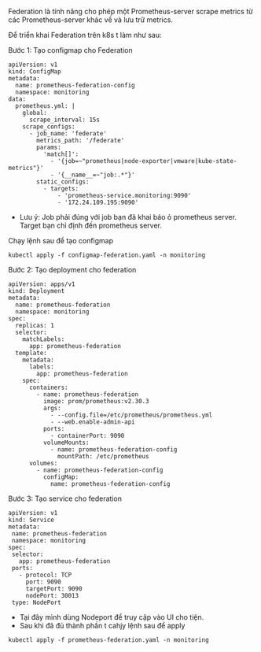 Federation là tính năng cho phép một Prometheus-server scrape metrics từ các Prometheus-server khác về và lưu trữ metrics.

Để triển khai Federation trên k8s t làm như sau:

Bước 1:  Tạo configmap cho Federation
```
apiVersion: v1
kind: ConfigMap
metadata:
  name: prometheus-federation-config
  namespace: monitoring
data:
  prometheus.yml: |
    global:
      scrape_interval: 15s
    scrape_configs:
      - job_name: 'federate'
        metrics_path: '/federate'
        params:
          'match[]':
            - '{job=~"prometheus|node-exporter|vmware|kube-state-metrics"}'
            - '{__name__=~"job:.*"}'
        static_configs:
          - targets:
              - 'prometheus-service.monitoring:9090'
              - '172.24.109.195:9090'
```
- Lưu ý: Job phải đúng với job bạn đã khai báo ỏ prometheus server. Target bạn chỉ định đến prometheus server.

Chạy lệnh sau để tạo configmap
```
kubectl apply -f configmap-federation.yaml -n monitoring
```

Bước 2: Tạo deployment cho federation
```
apiVersion: apps/v1
kind: Deployment
metadata:
  name: prometheus-federation
  namespace: monitoring
spec:
  replicas: 1
  selector:
    matchLabels:
      app: prometheus-federation
  template:
    metadata:
      labels:
        app: prometheus-federation
    spec:
      containers:
        - name: prometheus-federation
          image: prom/prometheus:v2.30.3
          args:
            - --config.file=/etc/prometheus/prometheus.yml
            - --web.enable-admin-api
          ports:
            - containerPort: 9090
          volumeMounts:
            - name: prometheus-federation-config
              mountPath: /etc/prometheus
      volumes:
        - name: prometheus-federation-config
          configMap:
            name: prometheus-federation-config
 ```
 Bước 3: Tạo service cho federation
 ```
 apiVersion: v1
kind: Service
metadata:
  name: prometheus-federation
  namespace: monitoring
spec:
  selector:
    app: prometheus-federation
  ports:
    - protocol: TCP
      port: 9090
      targetPort: 9090
      nodePort: 30013
  type: NodePort
  ```
  - Tại đây mình dùng Nodeport để truy cập vào UI cho tiện.
  - Sau khi đã đủ thành phần t cahjy lệnh sau để apply
  ```
  kubectl apply -f prometheus-federation.yaml -n monitoring
  ```
